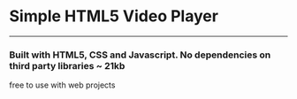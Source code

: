 # Simple HTML5 Video Player
-------
### Built with HTML5, CSS and Javascript. No dependencies on third party libraries ~ 21kb

free to use with web projects
